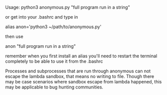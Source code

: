 Usage: python3 anonymous.py "full program run in a string"

or get into your .bashrc and type in 

alias anon='python3 ~/path/to/anonymous.py'

then use

anon "full program run in a string"

remember when you first install an alias you'll need to restart the terminal completely to be able to use it from the .bashrc

Processes and subprocesses that are run through anonymous can not escape the lambda sandbox, that means no writing to file. Though there may be case scenarios where sandbox escape from lambda happened, this may be applicable to bug hunting communities.
